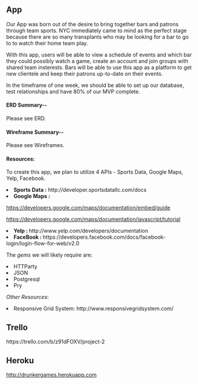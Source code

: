 <h2>App</h2>
Our App was born out of the desire to bring together bars and patrons through team sports. NYC immediately came to mind as the perfect stage because there are so many transplants who may be looking for a bar to go to to watch their home team play. 

With this app, users will be able to view a schedule of events and which bar they could possibly watch a game, create an account and join groups with shared team insterests. 
Bars will be able to use this app as a platform to get new clientele and keep their patrons up-to-date on their events. 

In the timeframe of one week, we should be able to set up our database, test relationships and have 80% of our MVP complete. 

<h4>ERD Summary--</h4>
Please see ERD.  

<h4>Wireframe Summary--</h4>
Please see Wireframes.



<h4>Resources:</h4>

To create this app, we plan to utilize 4 APIs - Sports Data, Google Maps, Yelp, Facebook.

<li><strong>Sports Data :</strong> 
http://developer.sportsdatallc.com/docs</li>

<li><strong>Google Maps : </strong> 

https://developers.google.com/maps/documentation/embed/guide

https://developers.google.com/maps/documentation/javascript/tutorial</li>

<li><strong>Yelp : </strong>
http://www.yelp.com/developers/documentation</li>

<li><strong>FaceBook : </strong>
https://developers.facebook.com/docs/facebook-login/login-flow-for-web/v2.0 </li>

The <em>gems</em> we will likely require are: 

<li>HTTParty</li>
<li>JSON</li>
<li>Postgresql</li>
<li>Pry</li>

<em>Other Resources</em>:

<li>Responsive Grid System:
http://www.responsivegridsystem.com/</li>


<h2> Trello </h2>
<a>https://trello.com/b/z91dFOXV/project-2</a>

<h2> Heroku </h2>

<a>http://drunkergames.herokuapp.com</a>





